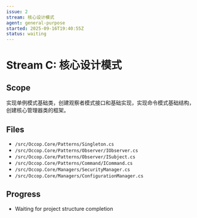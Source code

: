 ```yaml
---
issue: 2
stream: 核心设计模式
agent: general-purpose
started: 2025-09-16T19:40:55Z
status: waiting
---
```


# Stream C: 核心设计模式

## Scope
实现单例模式基础类，创建观察者模式接口和基础实现，实现命令模式基础结构，创建核心管理器类的框架。

## Files
- `/src/Occop.Core/Patterns/Singleton.cs`
- `/src/Occop.Core/Patterns/Observer/IObserver.cs`
- `/src/Occop.Core/Patterns/Observer/ISubject.cs`
- `/src/Occop.Core/Patterns/Command/ICommand.cs`
- `/src/Occop.Core/Managers/SecurityManager.cs`
- `/src/Occop.Core/Managers/ConfigurationManager.cs`

## Progress
- Waiting for project structure completion